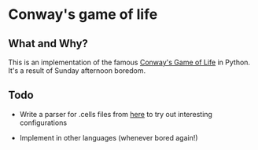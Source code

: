 Conway's game of life
=====================

What and Why?
-------------

This is an implementation of the famous
[Conway's Game of Life](http://en.wikipedia.org/wiki/Conway's_Game_of_Life)
in Python. It's a result of Sunday afternoon boredom.

Todo
----

* Write a parser for .cells files from
  [here](http://www.bitstorm.org/gameoflife/lexicon/) to try out
  interesting configurations

* Implement in other languages (whenever bored again!)

